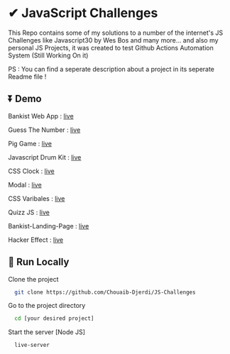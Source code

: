 
# ✔ JavaScript Challenges

This Repo contains some of my solutions to a number of the internet's JS Challenges like Javascript30 by Wes Bos and many more... and also my personal JS Projects, it was created to test Github Actions Automation System (Still Working On it) 

PS : You can find a seperate description about a project in its seperate Readme file !

## ⏬ Demo

Bankist Web App : <a href="https://chouaib-djerdi.github.io/JS-Challenges/Bankist-WebApp/" target="_blank">live</a>

Guess The Number :  <a href="https://chouaib-djerdi.github.io/JS-Challenges/Guess-The-Number/" target="_blank">live</a>

Pig Game :  <a href="https://chouaib-djerdi.github.io/JS-Challenges/Pig%20Game/" target="_blank">live</a>

Javascript Drum Kit :  <a href="https://chouaib-djerdi.github.io/JS-Challenges/JavaScript%20Drum%20Kit/index-START.html" target="_blank">live</a>

CSS Clock : <a href="https://chouaib-djerdi.github.io/JS-Challenges/JS%20&%20CSS%20Clock/index-START.html" target="_blank">live</a>

Modal :  <a href="https://chouaib-djerdi.github.io/JS-Challenges/Modal/" target="_blank">live</a>

CSS Varibales : <a href="https://chouaib-djerdi.github.io/JS-Challenges/CSS%20Variables/index-START.html" target="_blank">live</a>

Quizz JS : <a href="https://chouaib-djerdi.github.io/JS-Challenges/QuizzJS/" target="_blank">live</a>

Bankist-Landing-Page : <a href="https://chouaib-djerdi.github.io/JS-Challenges/Bankist-Landing-Page/" target="_blank">live</a>

Hacker Effect : <a href="https://chouaib-djerdi.github.io/JS-Challenges/Hacker-Effect/" target="_blank">live</a>


## 🚀 Run Locally

Clone the project

```bash
  git clone https://github.com/Chouaib-Djerdi/JS-Challenges
```

Go to the project directory

```bash
  cd [your desired project]
```


Start the server [Node JS]

```bash
  live-server 
```

